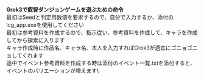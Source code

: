 **Grok3で叡智ダンジョンゲームを遊ぶための命令**\
  最初はSeedと判定用数値を要求するので、自分で入力するか、添付のlcg_app.exeを使用してください\
  最初は参考資料を作成するので、指示従い、参考資料を作成して、キャラを作成してから探索に入ります\
  キャラ作成時に作品名、キャラ名、本人を入力すればGrok3が適宜にゴニョゴニョしてくれます\
  途中でイベント参考資料を作成する時は添付のイベント一覧.txtを添付すると、イベントのバリエーションが増えます\
